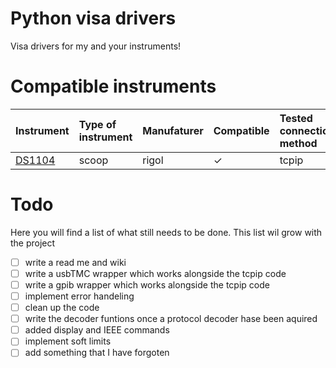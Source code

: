 # Python visa drivers
Visa drivers for my and your instruments!

# Compatible instruments  
Instrument| Type of instrument | Manufaturer | Compatible |Tested connection method|
:------------ |:-------------------|:------------|:-----------| :------------| 
[DS1104](https://www.rigolna.com/products/digital-oscilloscopes/1000z)| scoop              | rigol       | &check;    | tcpip|


# Todo
Here you will find a list of what still needs to be done.
This list wil grow with the project 

- [ ] write a read me and wiki
- [ ] write a usbTMC wrapper which works alongside the tcpip code 
- [ ] write a gpib wrapper which works alongside the tcpip code
- [ ] implement error handeling 
- [ ] clean up the code
- [ ] write the decoder funtions once a protocol decoder hase been aquired
- [ ] added display and IEEE commands 
- [ ] implement soft limits 
- [ ] add something that I have forgoten 
